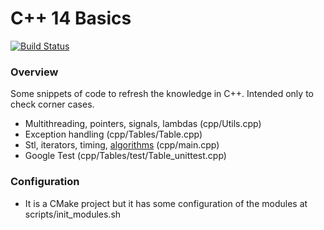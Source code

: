# C++ 14 Basics
[![Build Status](https://travis-ci.org/martibayoalemany/cpp14-basics.svg?branch=github)](https://travis-ci.org/martibayoalemany/cpp14-basics)

### Overview
Some snippets of code to refresh the knowledge in C++.
Intended only to check corner cases.

- Multithreading, pointers, signals, lambdas (cpp/Utils.cpp) 
- Exception handling (cpp/Tables/Table.cpp)
- Stl, iterators, timing, [algorithms](http://en.cppreference.com/w/cpp/algorithm) (cpp/main.cpp) 
- Google Test (cpp/Tables/test/Table\_unittest.cpp)


### Configuration

- It is a CMake project but it has some configuration of the modules at scripts/init_modules.sh
